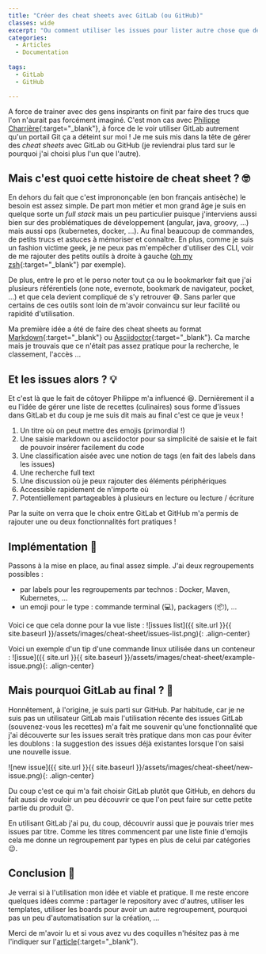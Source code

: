 ```yaml
---
title: "Créer des cheat sheets avec GitLab (ou GitHub)"
classes: wide
excerpt: "Ou comment utiliser les issues pour lister autre chose que des bugs et des features ..."
categories:
  - Articles
  - Documentation
  
tags:
  - GitLab
  - GitHub

---
```


A force de trainer avec des gens inspirants on finit par faire des trucs que l'on n'aurait pas forcément imaginé.
C'est mon cas avec [Philippe Charrière](https://k33g_org.gitlab.io/){:target="_blank"}, à force de le voir utiliser GitLab autrement qu'un portail Git ça a déteint sur moi ! 
Je me suis mis dans la tête de gérer des _cheat sheets_ avec GitLab ou GitHub (je reviendrai plus tard sur le pourquoi j'ai choisi plus l'un que l'autre).

## Mais c'est quoi cette histoire de cheat sheet ? :nerd_face:
En dehors du fait que c'est imprononçable (en bon français antisèche) le besoin est assez simple.
De part mon métier et mon grand âge je suis en quelque sorte un _full stack_ mais un peu particulier puisque j'interviens aussi bien sur des problématiques de développement (angular, java, groovy, ...) mais aussi ops (kubernetes, docker, ...).
Au final beaucoup de commandes, de petits trucs et astuces à mémoriser et connaître.
En plus, comme je suis un fashion victime geek, je ne peux pas m'empêcher d'utiliser des CLI, voir de me rajouter des petits outils à droite à gauche ([oh my zsh](https://ohmyz.sh/){:target="_blank"} par exemple).

De plus, entre le pro et le perso noter tout ça ou le bookmarker fait que j'ai plusieurs référentiels (one note, evernote, bookmark de navigateur, pocket, ...) et que cela devient compliqué de s'y retrouver :sweat_smile:.
Sans parler que certains de ces outils sont loin de m'avoir convaincu sur leur facilité ou rapidité d'utilisation.

Ma première idée a été de faire des cheat sheets au format [Markdown](https://fr.wikipedia.org/wiki/Markdown){:target="_blank"} ou [Asciidoctor](https://asciidoctor.org/){:target="_blank"}.
Ca marche mais je trouvais que ce n'était pas assez pratique pour la recherche, le classement, l'accès ...

## Et les issues alors ? :bulb:

Et c'est là que le fait de côtoyer Philippe m'a influencé :laughing:.
Dernièrement il a eu l'idée de gérer une liste de recettes (culinaires) sous forme d'issues dans GitLab et du coup je me suis dit mais au final c'est ce que je veux !

 1. Un titre où on peut mettre des emojis (primordial !)
 2. Une saisie markdown ou asciidoctor pour sa simplicité de saisie et le fait de pouvoir insérer facilement du code
 3. Une classification aisée avec une notion de tags (en fait des labels dans les issues)
 4. Une recherche full text
 5. Une discussion où je peux rajouter des éléments périphériques
 6. Accessible rapidement de n'importe où
 7. Potentiellement partageables à plusieurs en lecture ou lecture / écriture

Par la suite on verra que le choix entre GitLab et GitHub m'a permis de rajouter une ou deux fonctionnalités fort pratiques !

## Implémentation :memo:

Passons à la mise en place, au final assez simple.
J'ai deux regroupements possibles : 
 - par labels pour les regroupements par technos : Docker, Maven, Kubernetes, ...
 - un emoji pour le type : commande terminal (:computer:), packagers (:package:), ...

Voici ce que cela donne pour la vue liste : 
![issues list]({{ site.url }}{{ site.baseurl }}/assets/images/cheat-sheet/issues-list.png){: .align-center}


Voici un exemple d'un tip d'une commande linux utilisée dans un conteneur :
![issue]({{ site.url }}{{ site.baseurl }}/assets/images/cheat-sheet/example-issue.png){: .align-center}


## Mais pourquoi GitLab au final ? :mag_right:

Honnêtement, à l'origine, je suis parti sur GitHub.
Par habitude, car je ne suis pas un utilisateur GitLab mais l'utilisation récente des issues GitLab (souvenez-vous les recettes) m'a fait me souvenir qu'une fonctionnalité que j'ai découverte sur les issues serait très pratique dans mon cas pour éviter les doublons : la suggestion des issues déjà existantes lorsque l'on saisi une nouvelle issue.

![new issue]({{ site.url }}{{ site.baseurl }}/assets/images/cheat-sheet/new-issue.png){: .align-center}

Du coup c'est ce qui m'a fait choisir GitLab plutôt que GitHub, en dehors du fait aussi de vouloir un peu découvrir ce que l'on peut faire sur cette petite partie du produit :wink:.

En utilisant GitLab j'ai pu, du coup, découvrir aussi que je pouvais trier mes issues par titre.
Comme les titres commencent par une liste finie d'emojis cela me donne un regroupement par types en plus de celui par catégories :wink:.

## Conclusion 🧐

Je verrai si à l'utilisation mon idée et viable et pratique.
Il me reste encore quelques idées comme : partager le repository avec d'autres, utiliser les templates, utiliser les boards pour avoir un autre regroupement, pourquoi pas un peu d'automatisation sur la création, ...

Merci de m'avoir lu et si vous avez vu des coquilles n'hésitez pas à me l'indiquer sur l'[article](https://github.com/philippart-s/blog){:target="_blank"}. 